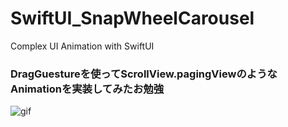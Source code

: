 # SwiftUI_SnapWheelCarousel
Complex UI Animation with SwiftUI

### DragGuestureを使ってScrollView.pagingViewのようなAnimationを実装してみたお勉強

![gif](https://media.giphy.com/media/AdxzHRzXJgFicJzvJH/giphy.gif)
